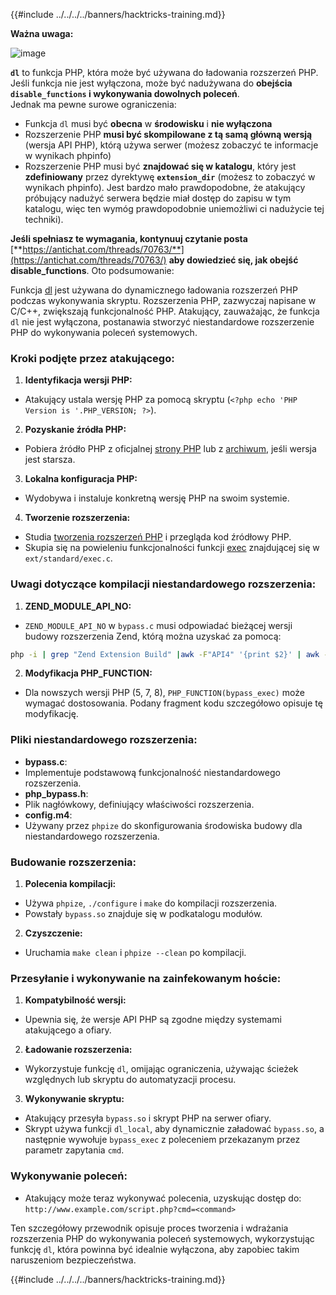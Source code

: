 {{#include ../../../../banners/hacktricks-training.md}}

**Ważna uwaga:**

![image](https://user-images.githubusercontent.com/84577967/174675487-a4c4ca06-194f-4725-85af-231a2f35d56c.png)

**`dl`** to funkcja PHP, która może być używana do ładowania rozszerzeń PHP. Jeśli funkcja nie jest wyłączona, może być nadużywana do **obejścia `disable_functions` i wykonywania dowolnych poleceń**.\
Jednak ma pewne surowe ograniczenia:

- Funkcja `dl` musi być **obecna** w **środowisku** i **nie wyłączona**
- Rozszerzenie PHP **musi być skompilowane z tą samą główną wersją** (wersja API PHP), którą używa serwer (możesz zobaczyć te informacje w wynikach phpinfo)
- Rozszerzenie PHP musi być **znajdować się w katalogu**, który jest **zdefiniowany** przez dyrektywę **`extension_dir`** (możesz to zobaczyć w wynikach phpinfo). Jest bardzo mało prawdopodobne, że atakujący próbujący nadużyć serwera będzie miał dostęp do zapisu w tym katalogu, więc ten wymóg prawdopodobnie uniemożliwi ci nadużycie tej techniki).

**Jeśli spełniasz te wymagania, kontynuuj czytanie posta** [**https://antichat.com/threads/70763/**](https://antichat.com/threads/70763/) **aby dowiedzieć się, jak obejść disable_functions**. Oto podsumowanie:

Funkcja [dl](http://www.php.net/manual/en/function.dl.php) jest używana do dynamicznego ładowania rozszerzeń PHP podczas wykonywania skryptu. Rozszerzenia PHP, zazwyczaj napisane w C/C++, zwiększają funkcjonalność PHP. Atakujący, zauważając, że funkcja `dl` nie jest wyłączona, postanawia stworzyć niestandardowe rozszerzenie PHP do wykonywania poleceń systemowych.

### Kroki podjęte przez atakującego:

1. **Identyfikacja wersji PHP:**

- Atakujący ustala wersję PHP za pomocą skryptu (`<?php echo 'PHP Version is '.PHP_VERSION; ?>`).

2. **Pozyskanie źródła PHP:**

- Pobiera źródło PHP z oficjalnej [strony PHP](http://www.php.net/downloads.php) lub z [archiwum](http://museum.php.net), jeśli wersja jest starsza.

3. **Lokalna konfiguracja PHP:**

- Wydobywa i instaluje konkretną wersję PHP na swoim systemie.

4. **Tworzenie rozszerzenia:**
- Studia [tworzenia rozszerzeń PHP](http://www.php.net/manual/en/zend.creating.php) i przegląda kod źródłowy PHP.
- Skupia się na powieleniu funkcjonalności funkcji [exec](http://www.php.net/manual/en/function.exec.php) znajdującej się w `ext/standard/exec.c`.

### Uwagi dotyczące kompilacji niestandardowego rozszerzenia:

1. **ZEND_MODULE_API_NO:**

- `ZEND_MODULE_API_NO` w `bypass.c` musi odpowiadać bieżącej wersji budowy rozszerzenia Zend, którą można uzyskać za pomocą:
```bash
php -i | grep "Zend Extension Build" |awk -F"API4" '{print $2}' | awk -F"," '{print $1}'
```

2. **Modyfikacja PHP_FUNCTION:**
- Dla nowszych wersji PHP (5, 7, 8), `PHP_FUNCTION(bypass_exec)` może wymagać dostosowania. Podany fragment kodu szczegółowo opisuje tę modyfikację.

### Pliki niestandardowego rozszerzenia:

- **bypass.c**:
- Implementuje podstawową funkcjonalność niestandardowego rozszerzenia.
- **php_bypass.h**:
- Plik nagłówkowy, definiujący właściwości rozszerzenia.
- **config.m4**:
- Używany przez `phpize` do skonfigurowania środowiska budowy dla niestandardowego rozszerzenia.

### Budowanie rozszerzenia:

1. **Polecenia kompilacji:**

- Używa `phpize`, `./configure` i `make` do kompilacji rozszerzenia.
- Powstały `bypass.so` znajduje się w podkatalogu modułów.

2. **Czyszczenie:**
- Uruchamia `make clean` i `phpize --clean` po kompilacji.

### Przesyłanie i wykonywanie na zainfekowanym hoście:

1. **Kompatybilność wersji:**

- Upewnia się, że wersje API PHP są zgodne między systemami atakującego a ofiary.

2. **Ładowanie rozszerzenia:**

- Wykorzystuje funkcję `dl`, omijając ograniczenia, używając ścieżek względnych lub skryptu do automatyzacji procesu.

3. **Wykonywanie skryptu:**
- Atakujący przesyła `bypass.so` i skrypt PHP na serwer ofiary.
- Skrypt używa funkcji `dl_local`, aby dynamicznie załadować `bypass.so`, a następnie wywołuje `bypass_exec` z poleceniem przekazanym przez parametr zapytania `cmd`.

### Wykonywanie poleceń:

- Atakujący może teraz wykonywać polecenia, uzyskując dostęp do: `http://www.example.com/script.php?cmd=<command>`

Ten szczegółowy przewodnik opisuje proces tworzenia i wdrażania rozszerzenia PHP do wykonywania poleceń systemowych, wykorzystując funkcję `dl`, która powinna być idealnie wyłączona, aby zapobiec takim naruszeniom bezpieczeństwa.

{{#include ../../../../banners/hacktricks-training.md}}
